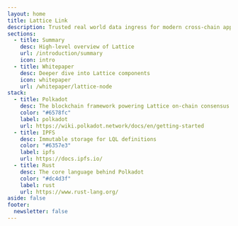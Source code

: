 ```yaml
---
layout: home
title: Lattice Link
description: Trusted real world data ingress for modern cross-chain applications.
sections:
  - title: Summary
    desc: High-level overview of Lattice
    url: /introduction/summary
    icon: intro
  - title: Whitepaper
    desc: Deeper dive into Lattice components
    icon: whitepaper
    url: /whitepaper/lattice-node
stack:
  - title: Polkadot
    desc: The blockchain framework powering Lattice on-chain consensus
    color: "#6578fc"
    label: polkadot
    url: https://wiki.polkadot.network/docs/en/getting-started
  - title: IPFS
    desc: Immutable storage for LQL definitions
    color: "#6357e3"
    label: ipfs
    url: https://docs.ipfs.io/
  - title: Rust
    desc: The core language behind Polkadot
    color: "#dc4d3f"
    label: rust
    url: https://www.rust-lang.org/
aside: false
footer:
  newsletter: false
---
```

